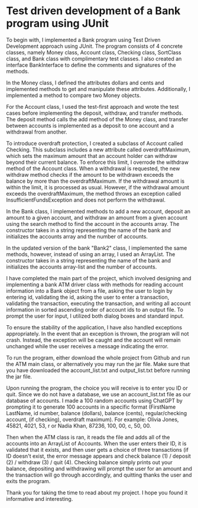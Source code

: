 # Test driven development of a Bank program using JUnit

To begin with, I implemented a Bank program using Test Driven Development approach using JUnit. The program consists of 4 concrete classes, namely Money class, Account class, Checking class, SortClass class, and Bank class with complimentary test classes. I also created an interface BankInterface to define the comments and signatures of the methods.

In the Money class, I defined the attributes dollars and cents and implemented methods to get and manipulate these attributes. Additionally, I implemented a method to compare two Money objects.

For the Account class, I used the test-first approach and wrote the test cases before implementing the deposit, withdraw, and transfer methods. The deposit method calls the add method of the Money class, and transfer between accounts is implemented as a deposit to one account and a withdrawal from another.

To introduce overdraft protection, I created a subclass of Account called Checking. This subclass includes a new attribute called overdraftMaximum, which sets the maximum amount that an account holder can withdraw beyond their current balance. To enforce this limit, I overrode the withdraw method of the Account class. When a withdrawal is requested, the new withdraw method checks if the amount to be withdrawn exceeds the balance by more than the overdraftMaximum. If the withdrawal amount is within the limit, it is processed as usual. However, if the withdrawal amount exceeds the overdraftMaximum, the method throws an exception called InsufficientFundsException and does not perform the withdrawal.

In the Bank class, I implemented methods to add a new account, deposit an amount to a given account, and withdraw an amount from a given account using the search method to find the account in the accounts array. The constructor takes in a string representing the name of the bank and initializes the accounts array and the number of accounts.

In the updated version of the bank "Bank2" class, I implemented the same methods, however, instead of using an array, I used an ArrayList. The constructor takes in a string representing the name of the bank and initializes the accounts array-list and the number of accounts.

I have completed the main part of the project, which involved designing and implementing a bank ATM driver class with methods for reading account information into a Bank object from a file, asking the user to login by entering id, validating the id, asking the user to enter a transaction, validating the transaction, executing the transaction, and writing all account information in sorted ascending order of account ids to an output file. To prompt the user for input, I utilized both dialog boxes and standard input.

To ensure the stability of the application, I have also handled exceptions appropriately. In the event that an exception is thrown, the program will not crash. Instead, the exception will be caught and the account will remain unchanged while the user receives a message indicating the error.

To run the program, either download the whole project from Github and run the ATM main class, or alternatively you may run the jar file. 
Make sure that you have downloaded the account_list.txt and output_list.txt before running the jar file.

Upon running the program, the choice you will receive is to enter you ID or quit. Since we do not have a database, we use an account_list.txt file as our database of accounts. I made a 100 random accounts using ChatGPT by prompting it to generate 100 accounts in a specific format (FirstName LastName, id number, balance (dollars), balance (cents), regular/checking account, (if checking), overdraft maximum). For example: Olivia Jones, 45821, 4021, 53, r or Nadia Khan, 87236, 100, 00, c, 50, 00.

Then when the ATM class is ran, it reads the file and adds all of the accounts into an ArrayList of Accounts. When the user enters their ID, it is validated that it exists, and then user gets a choice of three transactions (if ID doesn't exist, the error message appears and check balance (1) / deposit (2) / withdraw (3) / quit (4). Checking balance simply prints out your balance, depositing and withdrawing will prompt the user for an amount and the transaction will go through accordingly, and quitting thanks the user and exits the program. 

Thank you for taking the time to read about my project. I hope you found it informative and interesting.

